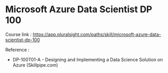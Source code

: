 # Microsoft Azure Data Scientist DP 100

Course link : https://app.pluralsight.com/paths/skill/microsoft-azure-data-scientist-dp-100

Reference : 
- DP-100T01-A - Designing and Implementing a Data Science Solution on Azure (Skillpipe.com)
